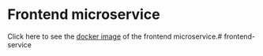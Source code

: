 # Frontend microservice

Click here to see the [docker image](https://hub.docker.com/repository/docker/deepanshurawat6/detection-model/general) of the frontend microservice.# frontend-service
